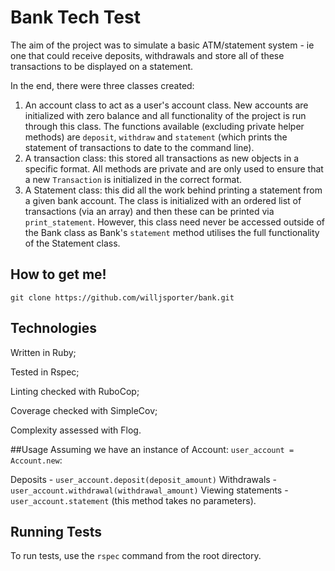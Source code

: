 # Bank Tech Test

The aim of the project was to simulate a basic ATM/statement system - ie one that could receive deposits, withdrawals and store all of these transactions to be displayed on a statement.

In the end, there were three classes created:
  1) An account class to act as a user's account class. New accounts are initialized with zero balance and all functionality of the project is run through this class.
  The functions available (excluding private helper methods) are `deposit`, `withdraw` and `statement` (which prints the statement of transactions to date to the command line).
  2) A transaction class: this stored all transactions as new objects in a specific format. All methods are private and are only used to ensure that a new `Transaction` is initialized in the correct format.
  3) A Statement class: this did all the work behind printing a statement from a given bank account. The class is initialized with an ordered list of transactions (via an array) and then these can be printed via `print_statement`. However, this class need never be accessed outside of the Bank class as Bank's `statement` method utilises the full functionality of the Statement class.

## How to get me!

`git clone https://github.com/willjsporter/bank.git`

## Technologies

Written in Ruby;

Tested in Rspec;

Linting checked with RuboCop;

Coverage checked with SimpleCov;

Complexity assessed with Flog.

##Usage
Assuming we have an instance of Account: `user_account = Account.new`:

Deposits - `user_account.deposit(deposit_amount)`
Withdrawals - `user_account.withdrawal(withdrawal_amount)`
Viewing statements - `user_account.statement` (this method takes no parameters).

## Running Tests
To run tests, use the `rspec` command from the root directory.
